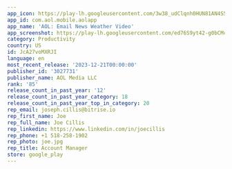 ```yaml
---
app_icon: https://play-lh.googleusercontent.com/3w38_udClqnh0HUN81AN4S5UvpbXGZ1h2f2Wk-qxzw59AqbYIpyAV8GLjKHS-3FWNsk
app_id: com.aol.mobile.aolapp
app_name: 'AOL: Email News Weather Video'
app_screenshot: https://play-lh.googleusercontent.com/ed76S9yt42-g0bCMcPj2AR0XAU2OMa6rxJ9kJzMX3ISndN_ixGUX4nYGshP_Fr5WKy4
category: Productivity
country: US
id: JcA27voMXRJI
language: en
most_recent_release: '2023-12-21T00:00:00'
publisher_id: '3027731'
publisher_name: AOL Media LLC
rank: '85'
release_count_in_past_year: '12'
release_count_in_past_year_category: 18
release_count_in_past_year_top_in_category: 20
rep_email: joseph.cillis@bitrise.io
rep_first_name: Joe
rep_full_name: Joe Cillis
rep_linkedin: https://www.linkedin.com/in/joecillis
rep_phone: +1 518-258-1902
rep_photo: joe.jpg
rep_title: Account Manager
store: google_play
---
```

